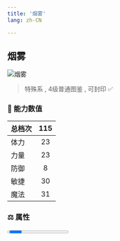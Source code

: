 ```yaml
---
title: '烟雾'
lang: zh-CN

---
```


<RouterBack />

## 烟雾

![烟雾](https://user-images.githubusercontent.com/78347270/115957969-3fb13480-a540-11eb-9bec-2d19c7bb2ef0.gif) 

> 特殊系 , 4级普通图鉴<Card /> , 可封印 ✅ 


### 💪 能力数值

| 总档次       | 115            |
| :----------- |:-------------:|
| 体力      | 23   <Stars :number="2.5" />  |
| 力量      | 23   <Stars :number="2.5" />  |
| 防御      | 8   <Stars :number="1" />  | 
| 敏捷      | 30  <Stars :number="3" />  | 
| 魔法      | 31  <Stars :number="3" />   | 


### ⚖️ 属性


<Progress earth :number="3" />

<Progress water :number="7" />

<Progress fire :number="0" />

<Progress wind :number="0" />

### ✨ 技能栏 <Strong>10个</Strong>

- 攻击
- 防御

### 👶 1级出现点

- 无









